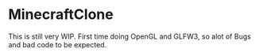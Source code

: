 # MinecraftClone
This is still very WIP. First time doing OpenGL and GLFW3, so alot of Bugs and bad code to be expected.
